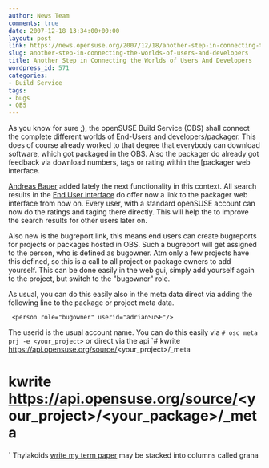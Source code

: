 ```yaml
---
author: News Team
comments: true
date: 2007-12-18 13:34:00+00:00
layout: post
link: https://news.opensuse.org/2007/12/18/another-step-in-connecting-the-worlds-of-users-and-developers/
slug: another-step-in-connecting-the-worlds-of-users-and-developers
title: Another Step in Connecting the Worlds of Users And Developers
wordpress_id: 571
categories:
- Build Service
tags:
- bugs
- OBS
---
```


As you know for sure ;), the openSUSE Build Service (OBS) shall connect the complete different worlds of End-Users and developers/packager. This does of course already worked to that degree that everybody can download software, which got packaged in the OBS. Also the packager do already got feedback via download numbers, tags or rating within the [packager web interface.

[Andreas Bauer](http://en.opensuse.org/User:Bauersman) added lately the next functionality in this context. All search results in the [End User interface](http://software.opensuse.org/search) do offer now a link to the packager web interface from now on. Every user, with a standard openSUSE account can now do the ratings and taging there directly. This will help the to improve the search results for other users later on.

Also new is the bugreport link, this means end users can create bugreports for projects or packages hosted in OBS. Such a bugreport will get assigned to the person, who is defined as bugowner. Atm only a few projects have this defined, so this is a call to all project or package owners to add yourself. This can be done easily in the web gui, simply add yourself again to the project, but switch to the "bugowner" role.

<!-- more -->
As usual, you can do this easily also in the meta data direct via adding the following line to the package or project meta data.

` <person role="bugowner" userid="adrianSuSE"/>`

The userid is the usual account name. You can do this easily via `# osc meta prj -e <your_project>` or direct via the api `# kwrite https://api.opensuse.org/source/<your_project>/_meta
# kwrite https://api.opensuse.org/source/<your_project>/<your_package>/_meta
` Thylakoids [write my term paper](https://midnightpapers.com/) may be stacked into columns called grana
